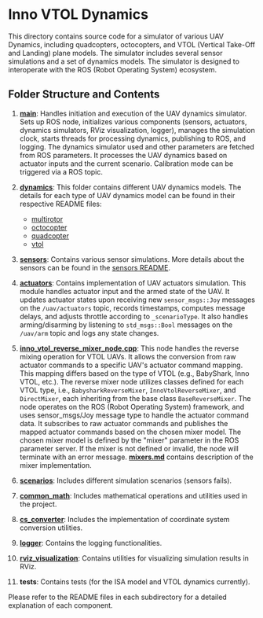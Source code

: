 # Inno VTOL Dynamics

This directory contains source code for a simulator of various UAV Dynamics, including quadcopters, octocopters, and VTOL (Vertical Take-Off and Landing) plane models. The simulator includes several sensor simulations and a set of dynamics models. The simulator is designed to interoperate with the ROS (Robot Operating System) ecosystem.

## Folder Structure and Contents

1. **[main](./main.hpp)**: Handles initiation and execution of the UAV dynamics simulator. Sets up ROS node, initializes various components (sensors, actuators, dynamics simulators, RViz visualization, logger), manages the simulation clock, starts threads for processing dynamics, publishing to ROS, and logging. The dynamics simulator used and other parameters are fetched from ROS parameters. It processes the UAV dynamics based on actuator inputs and the current scenario. Calibration mode can be triggered via a ROS topic.

2. **[dynamics](./dynamics/README.md)**: This folder contains different UAV dynamics models. The details for each type of UAV dynamics model can be found in their respective README files:
   - [multirotor](./dynamics/multirotor/README.md)
   - [octocopter](./dynamics/octocopter/README.md)
   - [quadcopter](./dynamics/quadcopter/README.md)
   - [vtol](./dynamics/vtol/README.md)

3. **[sensors](./sensors/README.md)**: Contains various sensor simulations. More details about the sensors can be found in the [sensors README](./sensors/README.md).

4. **[actuators](./actuators.hpp)**: Contains implementation of UAV actuators simulation. This module handles actuator input and the armed state of the UAV. It updates actuator states upon receiving new `sensor_msgs::Joy` messages on the `/uav/actuators` topic, records timestamps, computes message delays, and adjusts throttle according to `_scenarioType`. It also handles arming/disarming by listening to `std_msgs::Bool` messages on the `/uav/arm` topic and logs any state changes.

5. **[inno_vtol_reverse_mixer_node.cpp](./inno_vtol_reverse_mixer_node.cpp)**: This node handles the reverse mixing operation for VTOL UAVs. It allows the conversion from raw actuator commands to a specific UAV's actuator command mapping. This mapping differs based on the type of VTOL (e.g., BabyShark, Inno VTOL, etc.). The reverse mixer node utilizes classes defined for each VTOL type, i.e., `BabysharkReverseMixer`, `InnoVtolReverseMixer`, and `DirectMixer`, each inheriting from the base class `BaseReverseMixer`. The node operates on the ROS (Robot Operating System) framework, and uses sensor_msgs/Joy message type to handle the actuator command data. It subscribes to raw actuator commands and publishes the mapped actuator commands based on the chosen mixer model. The chosen mixer model is defined by the "mixer" parameter in the ROS parameter server. If the mixer is not defined or invalid, the node will terminate with an error message. [**mixers.md**](./mixers.md) contains description of the mixer implementation.

6. **[scenarios](./scenarios.hpp)**: Includes different simulation scenarios (sensors fails).

7. **[common_math](./common_math.hpp)**: Includes mathematical operations and utilities used in the project.

8. **[cs_converter](./cs_converter.hpp)**: Includes the implementation of coordinate system conversion utilities.

9. **[logger](./logger.hpp)**: Contains the logging functionalities.

10. **[rviz_visualization](./rviz_visualization.hpp)**: Contains utilities for visualizing simulation results in RViz.

11.  **tests**: Contains tests (for the ISA model and VTOL dynamics currently).

Please refer to the README files in each subdirectory for a detailed explanation of each component.